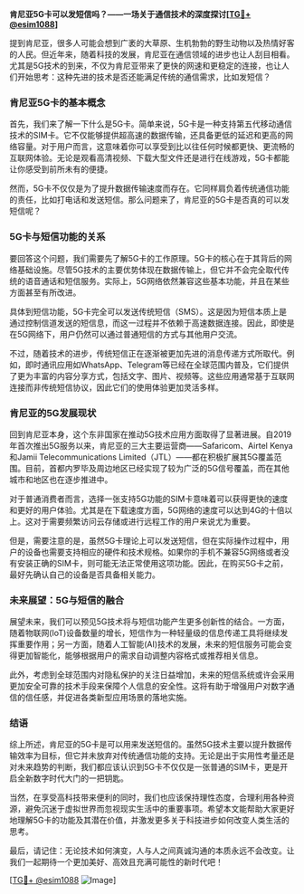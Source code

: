 **肯尼亚5G卡可以发短信吗？——一场关于通信技术的深度探讨[[TG💪+ @esim1088](https://t.me/s/esim1088)]**

提到肯尼亚，很多人可能会想到广袤的大草原、生机勃勃的野生动物以及热情好客的人民。但近年来，随着科技的发展，肯尼亚在通信领域的进步也让人刮目相看。尤其是5G技术的到来，不仅为肯尼亚带来了更快的网速和更稳定的连接，也让人们开始思考：这种先进的技术是否还能满足传统的通信需求，比如发短信？

### 肯尼亚5G卡的基本概念

首先，我们来了解一下什么是5G卡。简单来说，5G卡是一种支持第五代移动通信技术的SIM卡。它不仅能够提供超高速的数据传输，还具备更低的延迟和更高的网络容量。对于用户而言，这意味着你可以享受到比以往任何时候都更快、更流畅的互联网体验。无论是观看高清视频、下载大型文件还是进行在线游戏，5G卡都能让你感受到前所未有的便捷。

然而，5G卡不仅仅是为了提升数据传输速度而存在。它同样肩负着传统通信功能的责任，比如打电话和发送短信。那么问题来了，肯尼亚的5G卡是否真的可以发短信呢？

### 5G卡与短信功能的关系

要回答这个问题，我们需要先了解5G卡的工作原理。5G卡的核心在于其背后的网络基础设施。尽管5G技术的主要优势体现在数据传输上，但它并不会完全取代传统的语音通话和短信服务。实际上，5G网络依然兼容这些基本功能，并且在某些方面甚至有所改进。

具体到短信功能，5G卡完全可以发送传统短信（SMS）。这是因为短信本质上是通过控制信道发送的短信息，而这一过程并不依赖于高速数据连接。因此，即使是在5G网络下，用户仍然可以通过普通短信的方式与其他用户交流。

不过，随着技术的进步，传统短信正在逐渐被更加先进的消息传递方式所取代。例如，即时通讯应用如WhatsApp、Telegram等已经在全球范围内普及，它们提供了更为丰富的内容分享方式，包括文字、图片、视频等。这些应用通常基于互联网连接而非传统短信协议，因此它们的使用体验更加灵活多样。

### 肯尼亚的5G发展现状

回到肯尼亚本身，这个东非国家在推动5G技术应用方面取得了显著进展。自2019年首次推出5G服务以来，肯尼亚的三大主要运营商——Safaricom、Airtel Kenya和Jamii Telecommunications Limited（JTL）——都在积极扩展其5G覆盖范围。目前，首都内罗毕及周边地区已经实现了较为广泛的5G信号覆盖，而在其他城市和地区也在逐步推进中。

对于普通消费者而言，选择一张支持5G功能的SIM卡意味着可以获得更快的速度和更好的用户体验。尤其是在下载速度方面，5G网络的速度可以达到4G的十倍以上。这对于需要频繁访问云存储或进行远程工作的用户来说尤为重要。

但是，需要注意的是，虽然5G卡理论上可以发送短信，但在实际操作过程中，用户的设备也需要支持相应的硬件和技术规格。如果你的手机不兼容5G网络或者没有安装正确的SIM卡，则可能无法正常使用这项功能。因此，在购买5G卡之前，最好先确认自己的设备是否具备相关能力。

### 未来展望：5G与短信的融合

展望未来，我们可以预见5G技术将与短信功能产生更多创新性的结合。一方面，随着物联网(IoT)设备数量的增长，短信作为一种轻量级的信息传递工具将继续发挥重要作用；另一方面，随着人工智能(AI)技术的发展，未来的短信服务可能会变得更加智能化，能够根据用户的需求自动调整内容格式或推荐相关信息。

此外，考虑到全球范围内对隐私保护的关注日益增加，未来的短信系统或许会采用更加安全可靠的技术手段来保障个人信息的安全性。这将有助于增强用户对数字通信的信任感，并促进各类新型应用场景的落地实施。

### 结语

综上所述，肯尼亚的5G卡是可以用来发送短信的。虽然5G技术主要以提升数据传输效率为目标，但它并未放弃对传统通信功能的支持。无论是出于实用性考量还是对未来趋势的判断，我们都应该认识到5G卡不仅仅是一张普通的SIM卡，更是开启全新数字时代大门的一把钥匙。

当然，在享受高科技带来便利的同时，我们也应该保持理性态度，合理利用各种资源，避免沉迷于虚拟世界而忽视现实生活中的重要事项。希望本文能帮助大家更好地理解5G卡的功能及其潜在价值，并激发更多关于科技进步如何改变人类生活的思考。

最后，请记住：无论技术如何演变，人与人之间真诚沟通的本质永远不会改变。让我们一起期待一个更加美好、高效且充满可能性的新时代吧！

[[TG💪+ @esim1088](https://t.me/s/esim1088) ![Image](https://i.postimg.cc/4NQfJmqS/Snipaste-2025-05-13-00-14-12.png)]